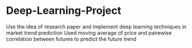 # Deep-Learning-Project
Use the idea of research paper and implement deep learning techniques in market trend prediction
Used moving average of price and pairewise correlation between futures to predict the future trend
